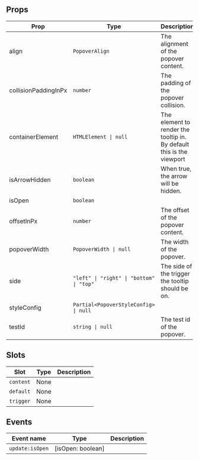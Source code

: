 <!-- This file is automatically generated, do not edit manually. -->


## Props

| Prop | Type | Description | Default |
| ---- | ---- | ----------- | ------- |
| align | `PopoverAlign` | The alignment of the popover content. | `"center"` |
| collisionPaddingInPx | `number` | The padding of the popover collision. | `10` |
| containerElement | `HTMLElement \| null` | The element to render the tooltip in. By default this is the viewport | `null` |
| isArrowHidden | `boolean` | When true, the arrow will be hidden. | `false` |
| isOpen | `boolean` |  |  |
| offsetInPx | `number` | The offset of the popover content. | `10` |
| popoverWidth | `PopoverWidth \| null` | The width of the popover. | `null` |
| side | `"left" \| "right" \| "bottom" \| "top"` | The side of the trigger the tooltip should be on. | `"bottom"` |
| styleConfig | `Partial<PopoverStyleConfig> \| null` |  | `null` |
| testId | `string \| null` | The test id of the popover. | `null` |


## Slots

| Slot | Type | Description |
| --------- | ---- | ----------- |
| `content` | None |  |
| `default` | None |  |
| `trigger` | None |  |


## Events

| Event name | Type | Description |
| ---------- | ---- | ----------- |
| `update:isOpen` | [isOpen: boolean] |  |

